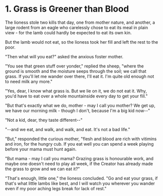 
# 1. Grass is Greener than Blood

The lioness stole two kills that day, one from mother nature, and another, a large rodent from an eagle who carelessly chose to eat its meal in plain view - for the lamb could hardly be expected to eat its own kin.

But the lamb would not eat, so the lioness took her fill and left the rest to the poor.

"Then what will you eat?" asked the anxious foster mother.

"You see that green stuff over yonder," replied the sheep, "where the ground is smooth and the moisture seeps through the soil; we call that grass. If you'll let me wander over there, I'll eat it. I'm quite old enough not to need milk any more."

"Yes, dear, I know what grass is. But we lie on it, we do not eat it. Why, you'd have to eat over a whole mountainside every day to get your fill."

"But that's exactly what we do, mother - may I call you mother? We get up, we have our morning milk - though I don't, because I'm a big kid now--"

"Not a kid, dear, they taste different--"

"--and we eat, and walk, and walk, and eat. It's not a bad life."

"But," responded the curious mother, "flesh and blood are rich with vitimins and iron, for the hungry cub. If you eat well you can spend a week playing  before your mama must hunt again.

"But mama - may I call you mama? Grazing grass is honourable work, and maybe one doesn't need to play all week, if the Creator has already made the grass to grow and we can eat it?"

"That's enough, little one," the lioness concluded. "Go and eat your grass, if that's what little lambs like best, and I will watch you wherever you wander even if my poor aching legs break for lack of rest."
